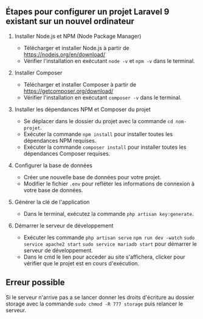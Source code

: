 ## Étapes pour configurer un projet Laravel 9 existant sur un nouvel ordinateur

1. Installer Node.js et NPM (Node Package Manager)
   - Télécharger et installer Node.js à partir de https://nodejs.org/en/download/
   - Vérifier l'installation en exécutant `node -v` et `npm -v` dans le terminal.

2. Installer Composer
   - Télécharger et installer Composer à partir de https://getcomposer.org/download/
   - Vérifier l'installation en exécutant `composer -v` dans le terminal.

3. Installer les dépendances NPM et Composer du projet
   - Se déplacer dans le dossier du projet avec la commande `cd nom-projet`.
   - Exécuter la commande `npm install` pour installer toutes les dépendances NPM requises.
   - Exécuter la commande `composer install` pour installer toutes les dépendances Composer requises.

4. Configurer la base de données
   - Créer une nouvelle base de données pour votre projet.
   - Modifier le fichier `.env` pour refléter les informations de connexion à votre base de données.

5. Générer la clé de l'application
   - Dans le terminal, exécutez la commande `php artisan key:generate`.

6. Démarrer le serveur de développement
   - Exécuter les commande 
   `php artisan serve`
   `npm run dev -watch`
   `sudo service apache2 start`
   `sudo service mariadb start`
    pour démarrer le serveur de développement.
   - Dans le cmd le lien pour acceder au site s'affichera, clicker pour vérifier que le projet est en cours d'exécution.

## Erreur possible
Si le serveur n'arrive pas a se lancer donner les droits d'écriture au dossier storage avec la commande `sudo chmod -R 777 storage` puis relancer le serveur.